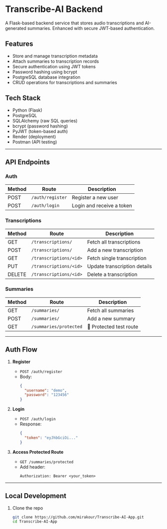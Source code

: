 # Transcribe-AI Backend

A Flask-based backend service that stores audio transcriptions and AI-generated summaries. Enhanced with secure JWT-based authentication.

## Features

- Store and manage transcription metadata
- Attach summaries to transcription records
- Secure authentication using JWT tokens
- Password hashing using bcrypt
- PostgreSQL database integration
- CRUD operations for transcriptions and summaries

## Tech Stack

- Python (Flask)
- PostgreSQL
- SQLAlchemy (raw SQL queries)
- bcrypt (password hashing)
- PyJWT (token-based auth)
- Render (deployment)
- Postman (API testing)

---

## API Endpoints

### Auth

| Method | Route              | Description                 |
|--------|--------------------|-----------------------------|
| POST   | `/auth/register`   | Register a new user         |
| POST   | `/auth/login`      | Login and receive a token   |

### Transcriptions

| Method | Route                     | Description                     |
|--------|---------------------------|---------------------------------|
| GET    | `/transcriptions/`        | Fetch all transcriptions        |
| POST   | `/transcriptions/`        | Add a new transcription         |
| GET    | `/transcriptions/<id>`    | Fetch single transcription      |
| PUT    | `/transcriptions/<id>`    | Update transcription details    |
| DELETE | `/transcriptions/<id>`    | Delete a transcription          |

### Summaries

| Method | Route               | Description                     |
|--------|---------------------|---------------------------------|
| GET    | `/summaries/`       | Fetch all summaries             |
| POST   | `/summaries/`       | Add a new summary               |
| GET    | `/summaries/protected` | 🔐 Protected test route      |

---

## Auth Flow

1. **Register**
   - `POST /auth/register`
   - Body:
     ```json
     {
       "username": "demo",
       "password": "123456"
     }
     ```

2. **Login**
   - `POST /auth/login`
   - Response:
     ```json
     {
       "token": "eyJhbGciOi..."
     }
     ```

3. **Access Protected Route**
   - `GET /summaries/protected`
   - Add header:
     ```
     Authorization: Bearer <your_token>
     ```

---

## Local Development

1. Clone the repo  
   ```bash
   git clone https://github.com/mirakour/Transcribe-AI-App.git
   cd Transcribe-AI-App